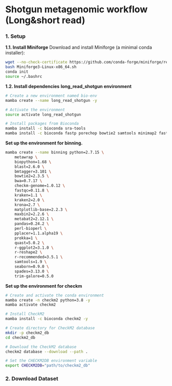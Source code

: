 # Shotgun metagenomic workflow (Long&short read)
### 1. Setup
**1.1. Install Miniforge**
Download and install Miniforge (a minimal conda installer):
```bash
wget --no-check-certificate https://github.com/conda-forge/miniforge/releases/latest/download/Miniforge3-Linux-x86_64.sh
bash Miniforge3-Linux-x86_64.sh
conda init
source ~/.bashrc
```
**1.2. Install dependencies**
**long_read_shotgun environment**
```bash
# Create a new environment named bio-env
mamba create --name long_read_shotgun -y

# Activate the environment
source activate long_read_shotgun

# Install packages from Bioconda
mamba install -c bioconda sra-tools
mamba install -c bioconda fastp porechop bowtie2 samtools minimap2 fastqc nanoplot quast spades flye pandas kraken2 bracken
```
**Set up the environment for binning.**
```bash
mamba create --name binning python=2.7.15 \
    metawrap \
    biopython=1.68 \
    blast=2.6.0 \
    bmtagger=3.101 \
    bowtie2=2.3.5 \
    bwa=0.7.17 \
    checkm-genome=1.0.12 \
    fastqc=0.11.8 \
    kraken=1.1 \
    kraken2=2.0 \
    krona=2.7 \
    matplotlib-base=2.2.3 \
    maxbin2=2.2.6 \
    metabat2=2.12.1 \
    pandas=0.24.2 \
    perl-bioperl \
    pplacer=1.1.alpha19 \
    prokka=1 \
    quast=5.0.2 \
    r-ggplot2=3.1.0 \
    r-reshape2 \
    r-recommended=3.5.1 \
    samtools=1.9 \
    seaborn=0.9.0 \
    spades=3.13.0 \
    trim-galore=0.5.0
```
**Set up the environment for checkm**
```bash
# Create and activate the conda environment
mamba create -n checkm2 python=3.8 -y
mamba activate checkm2

# Install CheckM2
mamba install -c bioconda checkm2 -y

# Create directory for CheckM2 database
mkdir -p checkm2_db
cd checkm2_db

# Download the CheckM2 database
checkm2 database --download --path .

# Set the CHECKM2DB environment variable
export CHECKM2DB="path/to/checkm2_db"
```
### 2. Download Dataset


